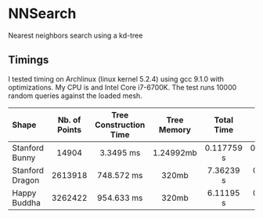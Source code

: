 # NNSearch
Nearest neighbors search using a kd-tree

## Timings
I tested timing on Archlinux (linux kernel 5.2.4) using gcc 9.1.0 with optimizations. My CPU is and Intel Core i7-6700K.
The test runs 10000 random queries against the loaded mesh.

| Shape | Nb. of Points | Tree Construction Time | Tree Memory | Total Time | Average Time |
|:-|:-:|:-:|:-:|:-:|:-:|
| Stanford Bunny | 14904 | 3.3495 ms| 1.24992mb |  0.117759 s | 0.0117759 ms |
| Stanford Dragon | 2613918 | 748.572 ms | 320mb | 7.36239 s | 0.736239 ms |
| Happy Buddha | 3262422 | 954.633 ms | 320mb | 6.11195 s | 0.611195 ms |
